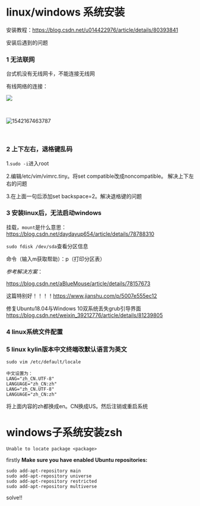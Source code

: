 #  linux/windows 系统安装

安装教程：https://blog.csdn.net/u014422976/article/details/80393841

安装后遇到的问题

### 1 无法联网

台式机没有无线网卡，不能连接无线网

有线网络的连接：

![](https://i.loli.net/2018/11/14/5beb9b58c28f9.jpg)

&nbsp;

![1542167463787](C:\Users\feng\AppData\Roaming\Typora\typora-user-images\1542167463787.png)

&nbsp;

### 2 上下左右，退格键乱码

1.`sudo -i`进入root

2.编辑/etc/vim/vimrc.tiny。将set compatible改成noncompatible。   解决上下左右的问题

3.在上面一句后添加set backspace=2。解决退格键的问题



### 3 安装linux后，无法启动windows

挂载，`mount`是什么意思： https://blog.csdn.net/daydayup654/article/details/78788310

`sudo fdisk /dev/sda`查看分区信息

命令（输入m获取帮助）：p（打印分区表）

*参考解决方案*：

https://blog.csdn.net/aBlueMouse/article/details/78157673

这篇特别好！！！！https://www.jianshu.com/p/5007e555ec12

修复Ubuntu18.04与Windows 10双系统丢失grub引导界面 https://blog.csdn.net/weixin_39212776/article/details/81239805





### 4 linux系统文件配置

### 5 linux kylin版本中文终端改默认语言为英文

`sudo vim /etc/default/locale`

~~~linux
中文设置为：
LANG="zh_CN.UTF-8"
LANGUAGE="zh_CN:zh"
LANG="zh_CN.UTF-8"
LANGUAGE="zh_CN:zh"
~~~

将上面内容的zh都换成en。CN换成US。然后注销或重启系统





# windows子系统安装zsh

~~~linux
Unable to locate package <package>
~~~

firstly **Make sure you have enabled Ubuntu repositories:**

~~~linux
sudo add-apt-repository main
sudo add-apt-repository universe
sudo add-apt-repository restricted
sudo add-apt-repository multiverse
~~~

solve!!




